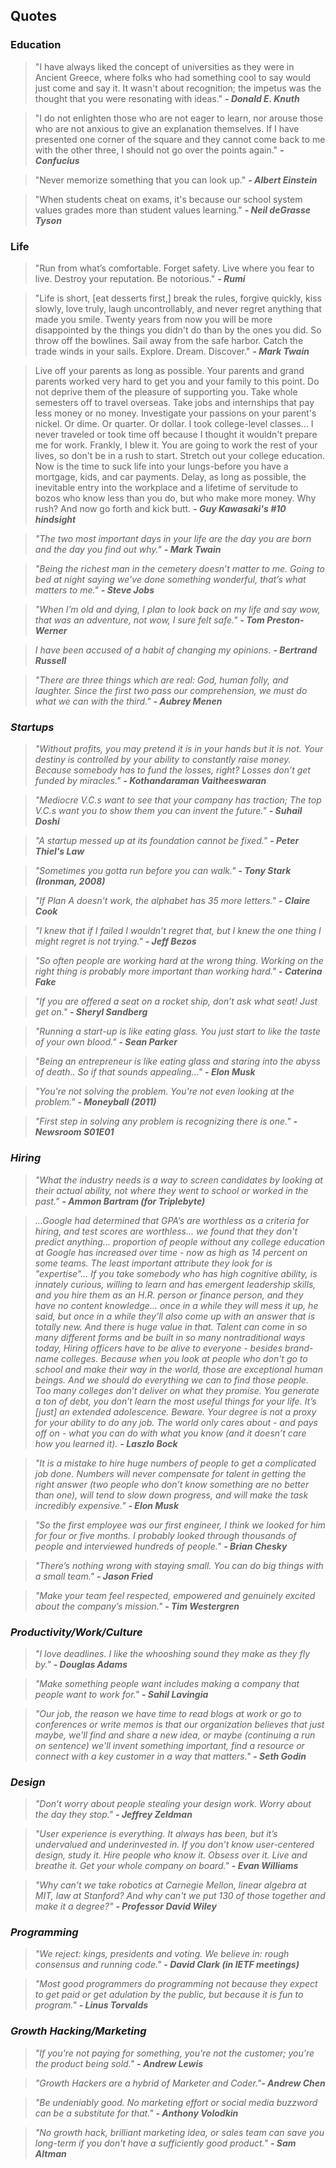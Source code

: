 ## Quotes

### Education

<blockquote>"I have always liked the concept of universities as they were in Ancient Greece, where folks who had something cool to say would just come and say it. It wasn't about recognition; the impetus was the thought that you were resonating with ideas." <i><b>- Donald E. Knuth</b></i></blockquote>

<blockquote>"I do not enlighten those who are not eager to learn, nor arouse those who are not anxious to give an explanation themselves. If I have presented one corner of the square and they cannot come back to me with the other three, I should not go over the points again." <i><b>- Confucius</b></i></blockquote>

<blockquote>"Never memorize something that you can look up." <i><b>- Albert Einstein</b></i></blockquote>

<blockquote>"When students cheat on exams, it's because our school system values grades more than student values learning." <i><b>- Neil deGrasse Tyson</b></i></blockquote>

<!--
<blockquote>"" <i><b>- </b></i></blockquote>
-->

### Life

<blockquote>"Run from what’s comfortable. Forget safety. Live where you fear to live. Destroy your reputation. Be notorious." <i><b>- Rumi</b></i></blockquote>

<blockquote>"Life is short, [eat desserts first,] break the rules, forgive quickly, kiss slowly, love truly, laugh uncontrollably, and never regret anything that made you smile. Twenty years from now you will be more disappointed by the things you didn't do than by the ones you did. So throw off the bowlines. Sail away from the safe harbor. Catch the trade winds in your sails. Explore. Dream. Discover." <i><b>- Mark Twain</b></i></blockquote>

<blockquote>Live off your parents as long as possible. Your parents and grand parents worked very hard to get you and your family to this point. Do not deprive them of the pleasure of supporting you.
Take whole semesters off to travel overseas. Take jobs and internships that pay less money or no money. Investigate your passions on your parent's nickel. Or dime. Or quarter. Or dollar.
I took college-level classes... I never traveled or took time off because I thought it wouldn't prepare me for work. Frankly, I blew it.
You are going to work the rest of your lives, so don't be in a rush to start. Stretch out your college education. Now is the time to suck life into your lungs-before you have a mortgage, kids, and car payments.
Delay, as long as possible, the inevitable entry into the workplace and a lifetime of servitude to bozos who know less than you do, but who make more money. Why rush?
And now go forth and kick butt. <i><b>- Guy Kawasaki's #10 hindsight</b><i></blockquote>

<blockquote>"The two most important days in your life are the day you are born and the day you find out why." <i><b>- Mark Twain</b></i></blockquote>

<blockquote>"Being the richest man in the cemetery doesn’t matter to me. Going to bed at night saying we’ve done something wonderful, that’s what matters to me." <i><b>- Steve Jobs</b></i></blockquote>

<blockquote>"When I’m old and dying, I plan to look back on my life and say wow, that was an adventure, not wow, I sure felt safe." <i><b>- Tom Preston-Werner</b></i></blockquote>

<blockquote>I have been accused of a habit of changing my opinions. <i><b>- Bertrand Russell</b></i></blockquote>

<blockquote>"There are three things which are real: God, human folly, and laughter. Since the first two pass our comprehension, we must do what we can with the third." <i><b>- Aubrey Menen</b></i></blockquote>

<!--
<blockquote>"" <i><b>- </b></i></blockquote>
-->

### Startups

<blockquote>"Without profits, you may pretend it is in your hands but it is not. Your destiny is controlled by your ability to constantly raise money. Because somebody has to fund the losses, right? Losses don’t get funded by miracles." <i><b>- Kothandaraman Vaitheeswaran</b></i></blockquote>

<blockquote>"Mediocre V.C.s want to see that your company has traction; The top V.C.s want you to show them you can invent the future." <i><b>- Suhail Doshi</b></i></blockquote>

<blockquote>"A startup messed up at its foundation cannot be fixed." <i><b>- Peter Thiel's Law</b></i></blockquote>

<blockquote>"Sometimes you gotta run before you can walk." <i><b>- Tony Stark (Ironman, 2008)</b></i></blockquote>

<blockquote>"If Plan A doesn’t work, the alphabet has 35 more letters." <i><b>- Claire Cook</b></i></blockquote>

<blockquote>"I knew that if I failed I wouldn’t regret that, but I knew the one thing I might regret is not trying." <i><b>- Jeff Bezos</b></i></blockquote>

<blockquote>"So often people are working hard at the wrong thing. Working on the right thing is probably more important than working hard." <i><b>- Caterina Fake</b></i></blockquote>

<blockquote>"If you are offered a seat on a rocket ship, don’t ask what seat! Just get on." <i><b>- Sheryl Sandberg</b></i></blockquote>

<blockquote>"Running a start-up is like eating glass. You just start to like the taste of your own blood." <i><b>- Sean Parker</b></i></blockquote>

<blockquote>"Being an entrepreneur is like eating glass and staring into the abyss of death.. So if that sounds appealing..." <i><b>- Elon Musk</b></i></blockquote>

<blockquote>"You're not solving the problem. You're not even looking at the problem." <i><b>- Moneyball (2011)</b></i></blockquote>

<blockquote>"First step in solving any problem is recognizing there is one." <i><b>- Newsroom S01E01</b></i></blockquote>

<!--
<blockquote>"" <i><b>- </b></i></blockquote>
-->

### Hiring

<blockquote>"What the industry needs is a way to screen candidates by looking at their actual ability, not where they went to school or worked in the past." <i><b>- Ammon Bartram (for Triplebyte)</b></i></blockquote>

<blockquote>...Google had determined that GPA’s are worthless as a criteria for hiring, and test scores are worthless... we found that they don't predict anything... proportion of people without any college education at Google has increased over time - now as high as 14 percent on some teams.
The least important attribute they look for is "expertise"... If you take somebody who has high cognitive ability, is innately curious, willing to learn and has emergent leadership skills, and you hire them as an H.R. person or finance person, and they have no content knowledge... once in a while they will mess it up, he said, but once in a while they’ll also come up with an answer that is totally new. And there is huge value in that.
Talent can come in so many different forms and be built in so many nontraditional ways today, Hiring officers have to be alive to everyone - besides brand-name colleges. Because when you look at people who don't go to school and make their way in the world, those are exceptional human beings. And we should do everything we can to find those people.
Too many colleges don’t deliver on what they promise. You generate a ton of debt, you don’t learn the most useful things for your life. It’s [just] an extended adolescence. Beware. Your degree is not a proxy for your ability to do any job. The world only cares about - and pays off on - what you can do with what you know (and it doesn’t care how you learned it). <i><b>- Laszlo Bock</b></i></blockquote>

<blockquote>"It is a mistake to hire huge numbers of people to get a complicated job done. Numbers will never compensate for talent in getting the right answer (two people who don’t know something are no better than one), will tend to slow down progress, and will make the task incredibly expensive." <i><b>- Elon Musk</b></i></blockquote>

<blockquote>"So the first employee was our first engineer, I think we looked for him for four or five months. I probably looked through thousands of people and interviewed hundreds of people." <i><b>- Brian Chesky</b></i></blockquote>

<blockquote>"There’s nothing wrong with staying small. You can do big things with a small team." <i><b>- Jason Fried</b></i></blockquote>

<blockquote>"Make your team feel respected, empowered and genuinely excited about the company’s mission." <i><b>- Tim Westergren</b></i></blockquote>

<!--
<blockquote>"" <i><b>- </b></i></blockquote>
-->

### Productivity/Work/Culture

<blockquote>"I love deadlines. I like the whooshing sound they make as they fly by." <i><b>- Douglas Adams</b></i></blockquote>

<blockquote>"Make something people want includes making a company that people want to work for." <i><b>- Sahil Lavingia</b></i></blockquote>

<blockquote>"Our job, the reason we have time to read blogs at work or go to conferences or write memos is that our organization believes that just maybe, we'll find and share a new idea, or maybe (continuing a run on sentence) we'll invent something important, find a resource or connect with a key customer in a way that matters." <i><b>- Seth Godin</b></i></blockquote>

<!--
<blockquote>"" <i><b>- </b></i></blockquote>
-->

### Design

<blockquote>"Don’t worry about people stealing your design work. Worry about the day they stop." <i><b>- Jeffrey Zeldman</b></i></blockquote>

<blockquote>"User experience is everything. It always has been, but it’s undervalued and underinvested in. If you don’t know user-centered design, study it. Hire people who know it. Obsess over it. Live and breathe it. Get your whole company on board." <i><b>- Evan Williams</b></i></blockquote>

<blockquote>"Why can't we take robotics at Carnegie Mellon, linear algebra at MIT, law at Stanford? And why can't we put 130 of those together and make it a degree?" <i><b>- Professor David Wiley</b></i></blockquote>

<!--
<blockquote>"" <i><b>- </b></i></blockquote>
-->

### Programming

<blockquote>"We reject: kings, presidents and voting. We believe in: rough consensus and running code." <i><b>- David Clark (in IETF meetings)</b></i></blockquote>

<blockquote>"Most good programmers do programming not because they expect to get paid or get adulation by the public, but because it is fun to program." <i><b>- Linus Torvalds</b></i></blockquote>

<!--
<blockquote>"" <i><b>- </b></i></blockquote>
-->

### Growth Hacking/Marketing

<blockquote>"If you're not paying for something, you're not the customer; you're the product being sold." <i><b>- Andrew Lewis</b></i></blockquote>

<blockquote>"Growth Hackers are a hybrid of Marketer and Coder."<i><b>- Andrew Chen</b></i></blockquote>

<blockquote>"Be undeniably good. No marketing effort or social media buzzword can be a substitute for that." <i><b>- Anthony Volodkin</b></i></blockquote>

<blockquote>"No growth hack, brilliant marketing idea, or sales team can save you long-term if you don’t have a sufficiently good product." <i><b>- Sam Altman</b></i></blockquote>

<!--
<blockquote>"" <i><b>- </b></i></blockquote>
-->